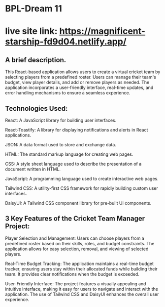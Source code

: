 # BPL-Dream 11 

# live site link: https://magnificent-starship-fd9d04.netlify.app/



## A brief description.

This React-based application allows users to create a virtual cricket team by selecting players from a predefined roster. Users can manage their team's budget, view player details, and add or remove players as needed. The application incorporates a user-friendly interface, real-time updates, and error handling mechanisms to ensure a seamless experience.


## Technologies Used:


React: A JavaScript library for building user interfaces.

React-Toastify: A library for displaying notifications and alerts in React applications.

JSON: A data format used to store and exchange data.

HTML: The standard markup language for creating web pages.

CSS: A style sheet language used to describe the presentation of a document written in HTML.

JavaScript: A programming language used to create interactive web pages.

Tailwind CSS: A utility-first CSS framework for rapidly building custom user interfaces.

DaisyUI: A Tailwind CSS component library for pre-built UI components.


## 3 Key Features of the Cricket Team Manager Project:

Player Selection and Management: Users can choose players from a predefined roster based on their skills, roles, and budget constraints. The application allows for easy selection, removal, and viewing of selected players.

Real-Time Budget Tracking: The application maintains a real-time budget tracker, ensuring users stay within their allocated funds while building their team. It provides clear notifications when the budget is exceeded.

User-Friendly Interface: The project features a visually appealing and intuitive interface, making it easy for users to navigate and interact with the application. The use of Tailwind CSS and DaisyUI enhances the overall user experience.